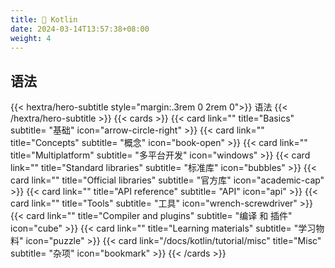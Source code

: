 ```yaml
---
title: 🔋 Kotlin
date: 2024-03-14T13:57:38+08:00
weight: 4
---
```


## 语法

{{< hextra/hero-subtitle style="margin:.3rem 0 2rem 0">}}
语法
{{< /hextra/hero-subtitle >}}
{{< cards >}}
{{< card link="" title="Basics" subtitle= "基础" icon="arrow-circle-right" >}}
{{< card link="" title="Concepts" subtitle= "概念" icon="book-open" >}}
{{< card link="" title="Multiplatform" subtitle= "多平台开发" icon="windows" >}}
{{< card link="" title="Standard libraries" subtitle= "标准库" icon="bubbles" >}}
{{< card link="" title="Official libraries" subtitle= "官方库" icon="academic-cap" >}}
{{< card link="" title="API reference" subtitle= "API" icon="api" >}}
{{< card link="" title="Tools" subtitle= "工具" icon="wrench-screwdriver" >}}
{{< card link="" title="Compiler and plugins" subtitle= "编译 和 插件" icon="cube" >}}
{{< card link="" title="Learning materials" subtitle= "学习物料" icon="puzzle" >}}
{{< card link="/docs/kotlin/tutorial/misc" title="Misc" subtitle= "杂项" icon="bookmark" >}}
{{< /cards >}}
